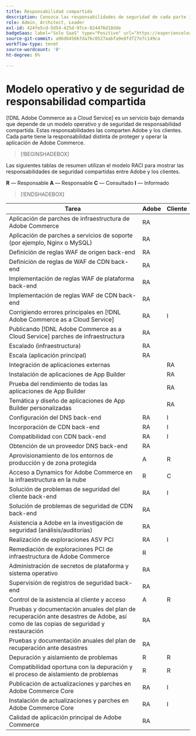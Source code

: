 ```yaml
---
title: Responsabilidad compartida
description: Conozca las responsabilidades de seguridad de cada parte involucrada en su  [!DNL Adobe Commerce as a Cloud Service] proyecto.
role: Admin, Architect, Leader
exl-id: 424fe5cd-5d54-425d-97ce-024476d18dde
badgeSaas: label="Solo SaaS" type="Positive" url="https://experienceleague.adobe.com/en/docs/commerce/user-guides/product-solutions" tooltip="Solo se aplica a los proyectos de Adobe Commerce as a Cloud Service y Adobe Commerce Optimizer (infraestructura de SaaS administrada por Adobe)."
source-git-commit: a06d64566fda76c0527aabfa9e8fdf27e7c149ca
workflow-type: tm+mt
source-wordcount: '0'
ht-degree: 0%

---
```


# Modelo operativo y de seguridad de responsabilidad compartida

[!DNL Adobe Commerce as a Cloud Service] es un servicio bajo demanda que depende de un modelo operativo y de seguridad de responsabilidad compartida. Estas responsabilidades las comparten Adobe y los clientes. Cada parte tiene la responsabilidad distinta de proteger y operar la aplicación de Adobe Commerce.

>[!BEGINSHADEBOX]

Las siguientes tablas de resumen utilizan el modelo RACI para mostrar las responsabilidades de seguridad compartidas entre Adobe y los clientes.

**R** — Responsable
**A** — Responsable
**C** — Consultado
**I** — Informado

>[!ENDSHADEBOX]

| Tarea | Adobe | Cliente |
| --- | --- | --- |
| Aplicación de parches de infraestructura de Adobe Commerce | RA | |
| Aplicación de parches a servicios de soporte (por ejemplo, Nginx o MySQL) | RA | |
| Definición de reglas WAF de origen back-end | RA | |
| Definición de reglas de WAF de CDN back-end | RA | |
| Implementación de reglas WAF de plataforma back-end | RA | |
| Implementación de reglas WAF de CDN back-end | RA | |
| Corrigiendo errores principales en [!DNL Adobe Commerce as a Cloud Service] | RA | I |
| Publicando [!DNL Adobe Commerce as a Cloud Service] parches de infraestructura | RA | |
| Escalado (infraestructura) | RA | |
| Escala (aplicación principal) | RA | |
| Integración de aplicaciones externas | | RA |
| Instalación de aplicaciones de App Builder | | RA |
| Prueba del rendimiento de todas las aplicaciones de App Builder | | RA |
| Temática y diseño de aplicaciones de App Builder personalizadas | | RA |
| Configuración del DNS back-end | RA | I |
| Incorporación de CDN back-end | RA | I |
| Compatibilidad con CDN back-end | RA | I |
| Obtención de un proveedor DNS back-end | RA | |
| Aprovisionamiento de los entornos de producción y de zona protegida | A | R |
| Acceso a Dynamics for Adobe Commerce en la infraestructura en la nube | R | C |
| Solución de problemas de seguridad del cliente back-end | RA | I |
| Solución de problemas de seguridad de CDN back-end | RA | |
| Asistencia a Adobe en la investigación de seguridad (análisis/auditorías) | RA | |
| Realización de exploraciones ASV PCI | RA | I |
| Remediación de exploraciones PCI de infraestructura de Adobe Commerce | R | |
| Administración de secretos de plataforma y sistema operativo | RA | |
| Supervisión de registros de seguridad back-end | RA | |
| Control de la asistencia al cliente y acceso | A | R |
| Pruebas y documentación anuales del plan de recuperación ante desastres de Adobe, así como de las copias de seguridad y restauración | RA | |
| Pruebas y documentación anuales del plan de recuperación ante desastres | RA | |
| Depuración y aislamiento de problemas | R | R |
| Compatibilidad oportuna con la depuración y el proceso de aislamiento de problemas | R | R |
| Publicación de actualizaciones y parches en Adobe Commerce Core | RA | I |
| Instalación de actualizaciones y parches en Adobe Commerce Core | RA | I |
| Calidad de aplicación principal de Adobe Commerce | RA | |
